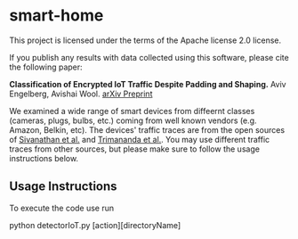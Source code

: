 # smart-home
This project is licensed under the terms of the Apache license 2.0 license.

If you publish any results with data collected using this software, please cite the following paper:

**Classification of Encrypted IoT Traffic Despite Padding and Shaping.** Aviv Engelberg, Avishai Wool. [arXiv Preprint](https://arxiv.org/abs/2110.11188)

We examined a wide range of smart devices from diffeernt classes (cameras, plugs, bulbs, etc.) coming from well known vendors (e.g. Amazon, Belkin, etc).
The devices' traffic traces are from the open sources of [Sivanathan et al.](https://ieeexplore.ieee.org/document/8116438) and [Trimananda et al.](https://www.ndss-symposium.org/ndss-paper/packet-level-signatures-for-smart-home-devices/). 
You may use different traffic traces from other sources, but please make sure to follow the usage instructions below.

## Usage Instructions
To execute the code use run

python detectorIoT.py [action][directoryName]
